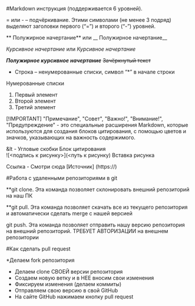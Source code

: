 #Markdown инструкция
(поддерживается 6 уровней).

= или - – подчёркивание. Этими символами (не менее 3 подряд) выделяют заголовки
первого (“=”) и второго (“-”) уровней.

** Полужирное начертание** или __ Полужирное начертание__

*Курсивное начертание* или _Курсивное начертание_

***Полужирное курсивное начертание***
~~Зачёркнутый текст~~

* Строка – ненумерованные списки, символ “*” в начале строки

 Нумерованные списки
 1. Первый элемент
 2. Второй элемент
 3. Третий элемент

[!IMPORTANT]  "Примечание", "Совет", "Важно!", "Внимание!", "Предупреждение" - это специальные расширения Markdown, которые используются для создания блоков цитирования, с помощью цветов и значков, указывающих на важность содержимого.

&lt - Угловые скобки
 Блок цитирования  
![<подпись к рисунку>](<путь к рисунку)   Вставка рисунка

Ссылка - Смотри сюда [Источник] (https://)


#Работа с удаленными репозиториями в git


**git clone. 
Эта команда позволяет склонировать внешний репозиторий на наш ПК


**git pull. 
Эта команда позволяет скачать все из текущего репозитория и автоматически
сделать merge с нашей версией

git push. 
Эта команда позволяет отправить нашу версию репозитория на внешний
репозиторий. ТРЕБУЕТ АВТОРИЗАЦИИ на внешнем репозитории

#Как сделать pull request

*Делаем fork репозитория
* Делаем clone СВОЕЙ версии репозитория
* Создаем новую ветку и в НЕЕ вносим свои изменения
* Фиксируем изменения (делаем коммиты)
* Отправляем свою версию в свой GitHub
* На сайте GitHub нажимаем кнопку pull request